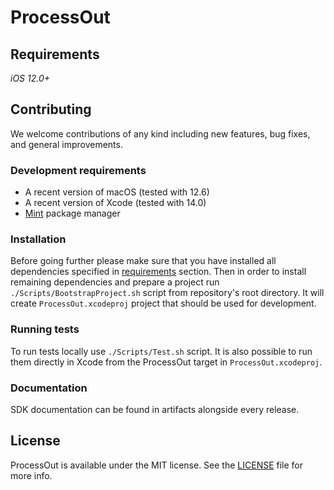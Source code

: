 # ProcessOut

## Requirements

*iOS 12.0+*

## Contributing

We welcome contributions of any kind including new features, bug fixes, and general improvements.

### Development requirements

- A recent version of macOS (tested with 12.6)
- A recent version of Xcode (tested with 14.0)
- [Mint](https://github.com/yonaskolb/Mint) package manager

### Installation

Before going further please make sure that you have installed all dependencies specified in [requirements](#development-requirements) section. Then in order to install remaining dependencies and prepare a project run `./Scripts/BootstrapProject.sh` script from repository's root directory. It will create `ProcessOut.xcodeproj` project that should be used for development.

### Running tests

To run tests locally use `./Scripts/Test.sh` script. It is also possible to run them directly in Xcode from the ProcessOut target in `ProcessOut.xcodeproj`.

### Documentation

SDK documentation can be found in artifacts alongside every release.

## License

ProcessOut is available under the MIT license. See the [LICENSE](LICENSE) file for more info.
